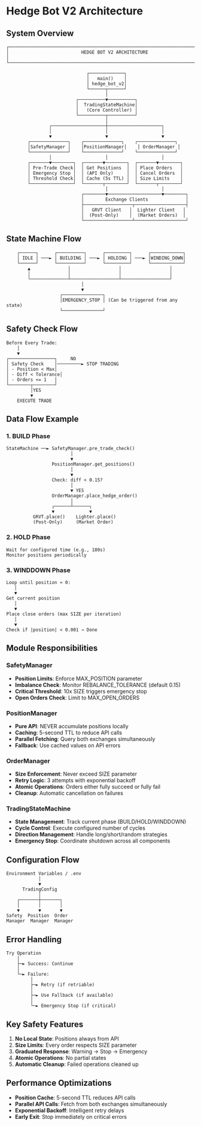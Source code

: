 # Hedge Bot V2 Architecture

## System Overview

```
┌──────────────────────────────────────────────────────────────────────────┐
│                           HEDGE BOT V2 ARCHITECTURE                        │
└──────────────────────────────────────────────────────────────────────────┘

                              ┌─────────────┐
                              │   main()    │
                              │ hedge_bot_v2│
                              └──────┬──────┘
                                     │
                          ┌──────────▼──────────┐
                          │  TradingStateMachine│
                          │   (Core Controller) │
                          └──────────┬──────────┘
                                     │
                ┌────────────────────┼────────────────────┐
                │                    │                    │
                ▼                    ▼                    ▼
        ┌──────────────┐    ┌──────────────┐    ┌──────────────┐
        │SafetyManager │    │PositionManager│    │ OrderManager │
        └──────────────┘    └──────────────┘    └──────────────┘
                │                    │                    │
        ┌───────▼────────┐  ┌───────▼────────┐  ┌───────▼────────┐
        │ Pre-Trade Check│  │ Get Positions  │  │ Place Orders   │
        │ Emergency Stop │  │ (API Only)     │  │ Cancel Orders  │
        │ Threshold Check│  │ Cache (5s TTL) │  │ Size Limits    │
        └────────────────┘  └───────┬────────┘  └───────┬────────┘
                                     │                    │
                            ┌────────▼────────────────────▼────────┐
                            │        Exchange Clients              │
                            ├──────────────────┬───────────────────┤
                            │   GRVT Client   │  Lighter Client   │
                            │  (Post-Only)    │  (Market Orders)  │
                            └──────────────────┴───────────────────┘
```

## State Machine Flow

```
    ┌──────┐      ┌──────────┐      ┌─────────┐      ┌────────────┐
    │ IDLE │ ───► │ BUILDING │ ───► │ HOLDING │ ───► │WINDING_DOWN│
    └──────┘      └──────────┘      └─────────┘      └────────────┘
        ▲              │                  │                  │
        │              │                  │                  │
        └──────────────┴──────────────────┴──────────────────┘
                            │
                            ▼
                    ┌───────────────┐
                    │EMERGENCY_STOP │ (Can be triggered from any state)
                    └───────────────┘
```

## Safety Check Flow

```
Before Every Trade:
    │
    ▼
┌─────────────────┐     NO
│ Safety Check    │─────────► STOP TRADING
│ - Position < Max│
│ - Diff < Tolerance│
│ - Orders <= 1   │
└────────┬────────┘
         │YES
         ▼
    EXECUTE TRADE
```

## Data Flow Example

### 1. BUILD Phase

```
StateMachine ──► SafetyManager.pre_trade_check()
                        │
                        ▼
                 PositionManager.get_positions()
                        │
                        ▼
                 Check: diff < 0.15?
                        │
                        ▼ YES
                 OrderManager.place_hedge_order()
                        │
                 ┌──────┴──────┐
                 ▼             ▼
          GRVT.place()    Lighter.place()
          (Post-Only)     (Market Order)
```

### 2. HOLD Phase

```
Wait for configured time (e.g., 180s)
Monitor positions periodically
```

### 3. WINDDOWN Phase

```
Loop until position ≈ 0:
   │
   ▼
Get current position
   │
   ▼
Place close orders (max SIZE per iteration)
   │
   ▼
Check if |position| < 0.001 → Done
```

## Module Responsibilities

### SafetyManager

- **Position Limits**: Enforce MAX_POSITION parameter
- **Imbalance Check**: Monitor REBALANCE_TOLERANCE (default 0.15)
- **Critical Threshold**: 10x SIZE triggers emergency stop
- **Open Orders Check**: Limit to MAX_OPEN_ORDERS

### PositionManager

- **Pure API**: NEVER accumulate positions locally
- **Caching**: 5-second TTL to reduce API calls
- **Parallel Fetching**: Query both exchanges simultaneously
- **Fallback**: Use cached values on API errors

### OrderManager

- **Size Enforcement**: Never exceed SIZE parameter
- **Retry Logic**: 3 attempts with exponential backoff
- **Atomic Operations**: Orders either fully succeed or fully fail
- **Cleanup**: Automatic cancellation on failures

### TradingStateMachine

- **State Management**: Track current phase (BUILD/HOLD/WINDDOWN)
- **Cycle Control**: Execute configured number of cycles
- **Direction Management**: Handle long/short/random strategies
- **Emergency Stop**: Coordinate shutdown across all components

## Configuration Flow

```
Environment Variables / .env
            │
            ▼
      TradingConfig
            │
    ┌───────┼───────┐
    │       │       │
    ▼       ▼       ▼
Safety  Position  Order
Manager  Manager  Manager
```

## Error Handling

```
Try Operation
    │
    ├─► Success: Continue
    │
    └─► Failure:
         │
         ├─► Retry (if retriable)
         │
         ├─► Use Fallback (if available)
         │
         └─► Emergency Stop (if critical)
```

## Key Safety Features

1. **No Local State**: Positions always from API
2. **Size Limits**: Every order respects SIZE parameter
3. **Graduated Response**: Warning → Stop → Emergency
4. **Atomic Operations**: No partial states
5. **Automatic Cleanup**: Failed operations cleaned up

## Performance Optimizations

- **Position Cache**: 5-second TTL reduces API calls
- **Parallel API Calls**: Fetch from both exchanges simultaneously
- **Exponential Backoff**: Intelligent retry delays
- **Early Exit**: Stop immediately on critical errors